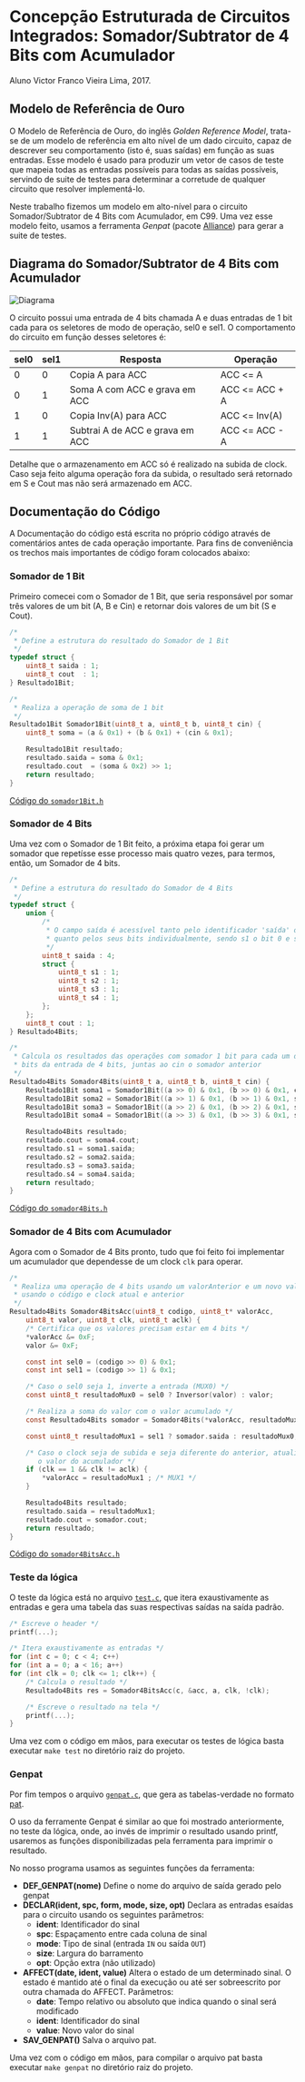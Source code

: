 # Concepção Estruturada de Circuitos Integrados: Somador/Subtrator de 4 Bits com Acumulador
Aluno Victor Franco Vieira Lima, 2017.

## Modelo de Referência de Ouro

O Modelo de Referência de Ouro, do inglês *Golden Reference Model*, trata-se de um
modelo de referência em alto nível de um dado circuito, capaz de descrever seu
comportamento (isto é, suas saídas) em função as suas entradas. Esse modelo é
usado para produzir um vetor de casos de teste que mapeia todas as entradas
possíveis para todas as saídas possíveis, servindo de suite de testes para
determinar a corretude de qualquer circuito que resolver implementá-lo.

Neste trabalho fizemos um modelo em alto-nível para o circuito Somador/Subtrator de 4 Bits
com Acumulador, em C99. Uma vez esse modelo feito, usamos a ferramenta *Genpat*
(pacote [Alliance](https://soc-extras.lip6.fr/en/alliance-abstract-en/)) para gerar
a suite de testes.


## Diagrama do Somador/Subtrator de 4 Bits com Acumulador

![Diagrama](schematic.png)

O circuito possui uma entrada de 4 bits chamada A e duas entradas de 1 bit cada
para os seletores de modo de operação, sel0 e sel1. O comportamento do circuito
em função desses seletores é:

| sel0 | sel1 | Resposta                         | Operação       |
|------|------|----------------------------------|----------------|
| 0    | 0    | Copia A para ACC                 | ACC <= A       |
| 0    | 1    | Soma A com ACC e grava em ACC    | ACC <= ACC + A |
| 1    | 0    | Copia Inv(A) para ACC            | ACC <= Inv(A)  |
| 1    | 1    | Subtrai A de ACC e grava em ACC  | ACC <= ACC - A |

Detalhe que o armazenamento em ACC só é realizado na subida de clock. Caso
seja feito alguma operação fora da subida, o resultado será retornado em S e Cout
mas não será armazenado em ACC.


## Documentação do Código

A Documentação do código está escrita no próprio código através de comentários
antes de cada operação importante. Para fins de conveniência os trechos mais
importantes de código foram colocados abaixo:


### Somador de 1 Bit

Primeiro comecei com o Somador de 1 Bit, que seria responsável por somar três
valores de um bit (A, B e Cin) e retornar dois valores de um bit (S e Cout).

```c
/*
 * Define a estrutura do resultado do Somador de 1 Bit
 */
typedef struct {
	uint8_t saida : 1;
	uint8_t cout  : 1;
} Resultado1Bit;

/*
 * Realiza a operação de soma de 1 bit
 */
Resultado1Bit Somador1Bit(uint8_t a, uint8_t b, uint8_t cin) {
	uint8_t soma = (a & 0x1) + (b & 0x1) + (cin & 0x1);

	Resultado1Bit resultado;
	resultado.saida = soma & 0x1;
	resultado.cout  = (soma & 0x2) >> 1;
	return resultado;
}
```
[Código do `somador1Bit.h`](somador1Bit.h)


### Somador de 4 Bits

Uma vez com o Somador de 1 Bit feito, a próxima etapa foi gerar um somador
que repetísse esse processo mais quatro vezes, para termos, então, um Somador de
4 bits.

```c
/*
 * Define a estrutura do resultado do Somador de 4 Bits
 */
typedef struct {
	union {
		/*
		 * O campo saída é acessível tanto pelo identificador 'saída' de 4 bits
		 * quanto pelos seus bits individualmente, sendo s1 o bit 0 e s4 o bit 3
		 */
		uint8_t saida : 4;
		struct {
			uint8_t s1 : 1;
			uint8_t s2 : 1;
			uint8_t s3 : 1;
			uint8_t s4 : 1;
		};
	};
	uint8_t cout : 1;
} Resultado4Bits;

/*
 * Calcula os resultados das operações com somador 1 bit para cada um dos
 * bits da entrada de 4 bits, juntas ao cin o somador anterior
 */
Resultado4Bits Somador4Bits(uint8_t a, uint8_t b, uint8_t cin) {
	Resultado1Bit soma1 = Somador1Bit((a >> 0) & 0x1, (b >> 0) & 0x1, cin);
	Resultado1Bit soma2 = Somador1Bit((a >> 1) & 0x1, (b >> 1) & 0x1, soma1.cout);
	Resultado1Bit soma3 = Somador1Bit((a >> 2) & 0x1, (b >> 2) & 0x1, soma2.cout);
	Resultado1Bit soma4 = Somador1Bit((a >> 3) & 0x1, (b >> 3) & 0x1, soma3.cout);

	Resultado4Bits resultado;
	resultado.cout = soma4.cout;
	resultado.s1 = soma1.saida;
	resultado.s2 = soma2.saida;
	resultado.s3 = soma3.saida;
	resultado.s4 = soma4.saida;
	return resultado;
}
```
[Código do `somador4Bits.h`](somador4Bits.h)


### Somador de 4 Bits com Acumulador

Agora com o Somador de 4 Bits pronto, tudo que foi feito foi implementar um
acumulador que dependesse de um clock `clk` para operar.

```c
/*
 * Realiza uma operação de 4 bits usando um valorAnterior e um novo valor,
 * usando o código e clock atual e anterior
 */
Resultado4Bits Somador4BitsAcc(uint8_t codigo, uint8_t* valorAcc,
	uint8_t valor, uint8_t clk, uint8_t aclk) {
	/* Certifica que os valores precisam estar em 4 bits */
	*valorAcc &= 0xF;
	valor &= 0xF;

	const int sel0 = (codigo >> 0) & 0x1;
	const int sel1 = (codigo >> 1) & 0x1;

	/* Caso o sel0 seja 1, inverte a entrada (MUX0) */
	const uint8_t resultadoMux0 = sel0 ? Inversor(valor) : valor;

	/* Realiza a soma do valor com o valor acumulado */
	const Resultado4Bits somador = Somador4Bits(*valorAcc, resultadoMux0, sel0);

	const uint8_t resultadoMux1 = sel1 ? somador.saida : resultadoMux0;

	/* Caso o clock seja de subida e seja diferente do anterior, atualiza
	   o valor do acumulador */
	if (clk == 1 && clk != aclk) {
		*valorAcc = resultadoMux1 ; /* MUX1 */
	}

	Resultado4Bits resultado;
	resultado.saida = resultadoMux1;
	resultado.cout = somador.cout;
	return resultado;
}
```
[Código do `somador4BitsAcc.h`](somador4BitsAcc.h)


### Teste da lógica

O teste da lógica está no arquivo [`test.c`](test.c), que itera exaustivamente
as entradas e gera uma tabela das suas respectivas saídas na saída padrão.

```c
/* Escreve o header */
printf(...);

/* Itera exaustivamente as entradas */
for (int c = 0; c < 4; c++)
for (int a = 0; a < 16; a++)
for (int clk = 0; clk <= 1; clk++) {
    /* Calcula o resultado */
    Resultado4Bits res = Somador4BitsAcc(c, &acc, a, clk, !clk);

    /* Escreve o resultado na tela */
    printf(...);
}
```

Uma vez com o código em mãos, para executar os testes de lógica basta executar
`make test` no diretório raiz do projeto.


### Genpat

Por fim tempos o arquivo [`genpat.c`](genpat.c), que gera as tabelas-verdade
no formato [pat](https://linux.die.net/man/5/pat).

O uso da ferramente Genpat é similar ao que foi mostrado anteriormente, no
teste da lógica, onde, ao invés de imprimir o resultado usando printf, usaremos
as funções disponibilizadas pela ferramenta para imprimir o resultado.

No nosso programa usamos as seguintes funções da ferramenta:

* **DEF_GENPAT(nome)**
  Define o nome do arquivo de saída gerado pelo genpat
* **DECLAR(ident, spc, form, mode, size, opt)**
  Declara as entradas esaídas para o circuito usando os seguintes parâmetros:
  * **ident**: Identificador do sinal
  * **spc**: Espaçamento entre cada coluna de sinal
  * **mode**: Tipo de sinal (entrada `IN` ou saída `OUT`)
  * **size**: Largura do barramento
  * **opt**: Opção extra (não utilizado)
* **AFFECT(date, ident, value)**
  Altera o estado de um determinado sinal. O estado é mantido até o final da
  execução ou até ser sobreescrito por outra chamada do AFFECT. Parâmetros:
  * **date**: Tempo relativo ou absoluto que indica quando o sinal será modificado
  * **ident**: Identificador do sinal
  * **value**: Novo valor do sinal
* **SAV_GENPAT()**
  Salva o arquivo pat.

Uma vez com o código em mãos, para compilar o arquivo pat basta executar
`make genpat` no diretório raiz do projeto.
